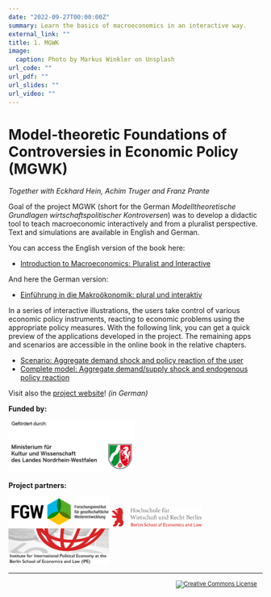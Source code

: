 ```yaml
---
date: "2022-09-27T00:00:00Z"
summary: Learn the basics of macroeconomics in an interactive way.
external_link: ""
title: 1. MGWK
image:
  caption: Photo by Markus Winkler on Unsplash
url_code: ""
url_pdf: ""
url_slides: ""
url_video: ""
---
```


# Model-theoretic Foundations of Controversies in Economic Policy (MGWK)

*Together with Eckhard Hein, Achim Truger and Franz Prante*

Goal of the project MGWK (short for the German *Modelltheoretische Grundlagen wirtschaftspolitischer Kontroversen*) was to develop a didactic tool to teach macroeconomic interactively and from a pluralist perspective. Text and simulations are available in English and German.

You can access the English version of the book here:

- [Introduction to Macroeconomics: Pluralist and Interactive](https://eng.mgwk.de/)

And here the German version:

- [Einführung in die Makroökonomik: plural und interaktiv](https://www.mgwk.de/)

In a series of interactive illustrations, the users take control of various economic policy instruments, reacting to economic problems using the appropriate policy measures. With the following link, you can get a quick preview of the applications developed in the project. The remaining apps and scenarios are accessible in the online book in the relative chapters.

- [Scenario: Aggregate demand shock and policy reaction of the user](https://mgwk.shinyapps.io/scenario1_eng/)
- [Complete model: Aggregate demand/supply shock and endogenous policy reaction](https://mgwk.shinyapps.io/full_model1_eng/)

Visit also the [project website](https://projekt.mgwk.de/index.html)! *(in German)*

**Funded by:**

<div class="row">
  <img src="mkw.jpg" width="250">
</div>

**Project partners:**

<div class="row">
    <img src="fgw.png" width="200">
    <img src="hwr.png" width="180" height="40">
    <img src="ipe.jpg" width="200">
</div>

<hr>

<head>
<style> p.indent{ padding-right: 1em } </style>
</head>
<p style="font-size:80%;text-align:right" class="indent">
<a rel="license" href="http://creativecommons.org/licenses/by-nc-nd/4.0/">
<img alt="Creative Commons License" style="border-width:0" src="https://i.creativecommons.org/l/by-nc-nd/4.0/88x31.png" />
</a>
</p>

